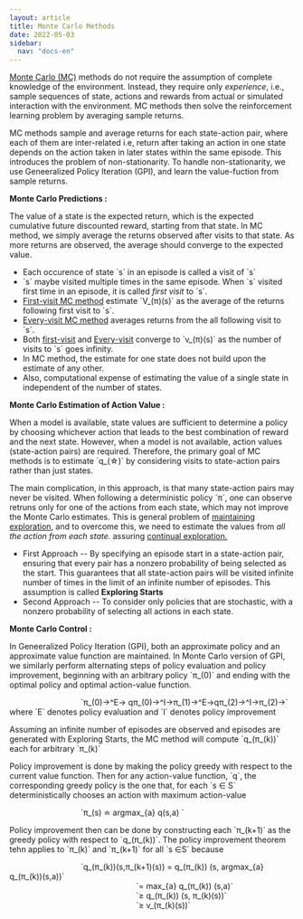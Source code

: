 ```yaml
---
layout: article
title: Monte Carlo Methods
date: 2022-05-03
sidebar:
  nav: "docs-en"
---
```


<html>

<!--- Adding Google Analytics -->
<!-- Global site tag (gtag.js) - Google Analytics -->
<script async src="https://www.googletagmanager.com/gtag/js?id=UA-154990580-2"></script>
<script>
  window.dataLayer = window.dataLayer || [];
  function gtag(){dataLayer.push(arguments);}
  gtag('js', new Date());

  gtag('config', 'UA-154990580-2');
</script>
<!-- End of Google Analytics Code -->
<!-- Adding MathJAX -->
<script src="https://polyfill.io/v3/polyfill.min.js?features=es6"></script>
  <script id="MathJax-script" async
          src="https://cdn.jsdelivr.net/npm/mathjax@3/es5/tex-mml-chtml.js">
  </script>
  <script async="true" src="https://cdn.jsdelivr.net/npm/mathjax@2/MathJax.js?config=AM_CHTML"> </script>
<!-- End of MathJAX -->



<body>
	
  <p><u>Monte Carlo (MC)</u> methods do not require the assumption of complete knowledge of the environment. Instead, they require only <i>experience</i>, i.e., sample sequences of state, actions and rewards from actual or simulated interaction with the environment.
  MC methods then solve the reinforcement learning problem by averaging sample returns. </p>
  <p>MC methods sample and average returns for each state-action pair, where each of them are inter-related i.e, return after taking an action in one state depends on the action taken in later states within the same episode.
  This introduces the problem of non-stationarity. To handle non-stationarity, we use Geneeralized Policy Iteration (GPI), and learn the value-fuction from sample returns.</p>
  
  <p><b>Monte Carlo Predictions :</b></p>
  <p>The value of a state is the expected return, which is the expected cumulative future discounted reward, starting from that state. In MC method, we simply average the returns observed after visits to that state. As more returns are observed, the average should converge to the expected value.</p>
	<p>
    <ul>
      <li>Each occurence of state `s` in an episode is called a visit of `s`</li>
      <li>`s` maybe visited multiple times in the same episode. When `s` visited first time in an episode, it is called <i>first visit</i> to `s`.</li>
      <li><u>First-visit MC method</u> estimate `V_(&pi;)(s)` as the average of the returns following first visit to `s`.</li>
      <li><u>Every-visit MC method</u> averages returns from the all following visit to `s`.</li>
      <li>Both <u>first-visit</u> and <u>Every-visit</u> converge to `v_(&pi;)(s)` as the number of visits to `s` goes infinity.</li>
      <li>In MC method, the estimate for one state does not build upon the estimate of any other.</li>
      <li>Also, computational expense of estimating the value of a single state in independent of the number of states.</li>
    </ul>
  </p>
  <p><b>Monte Carlo Estimation of Action Value :</b></p>
  <p>
  When a model is available, state values are sufficient to determine a policy by choosing whichever action that leads to the best combination of reward and the next state.
  However, when a model is not available, action values (state-action pairs) are required. Therefore, the primary goal of MC methods is to estimate `q_(&star;)` by considering visits to state-action pairs rather than just states.
  </p>
  <p>
  The main complication, in this approach, is that many state-action pairs may never be visited. When following a deterministic policy `&pi;`, one can observe retruns only for one of the actions from each state, which may not improve the Monte Carlo estimates. 
  This is general problem of <u>maintaining exploration</u>, and to overcome this, we need to estimate the values from <i>all the action from each state.</i> assuring <u>continual exploration.</u></p>
  <p>
    <ul>
      <li>First Approach -- By specifying an episode start in a state-action pair,  ensuring that every pair has a nonzero probability of being selected as the start. This guarantees that all state-action pairs will be visited infinite number of times in the limit of an infinite number of episodes. This assumption is called <b>Exploring Starts</b></li>
      <li>Second Approach -- To consider only policies that are stochastic, with a nonzero probability of selecting all actions in each state.</li>
    </ul>
  </p>
  <p><b>Monte Carlo Control :</b></p>

  <p>
    In Geneeralized Policy Iteration (GPI), both an approximate policy and an approximate value function are maintained. 
    In Monte Carlo version of GPI, we similarly perform alternating steps of policy evaluation and policy improvement, beginning with an arbitrary policy `&pi;_(0)` and ending with the optimal policy and optimal action-value function.
  </p>
  <p>&emsp;&emsp;&emsp;&emsp;&emsp;&emsp;&emsp;&emsp;&emsp;`&pi;_(0)&rarr;^E&rarr; q&pi;_(0)&rarr;^I&rarr;&pi;_(1)&rarr;^E&rarr;q&pi;_(2)&rarr;^I&rarr;&pi;_(2)&rarr;` <br>
  where `E` denotes policy evaluation and `I` denotes policy improvement
  </p>
  <p>
  Assuming an infinite number of episodes are observed and episodes are generated with Exploring Starts, the MC method will compute `q_(&pi;_(k))` each for arbitrary `&pi;_(k)`
  </p>
  <p>
  Policy improvement is done by making the policy greedy with respect to the current value function. Then for any action-value function, `q`, the corresponding greedy policy is the one that, for each `s &isin; S` deterministically chooses an action with maximum action-value</p>
  <p>&emsp;&emsp;&emsp;&emsp;&emsp;&emsp;&emsp;&emsp;&emsp;`&pi;_(s) &esdot; argmax_{a} q(s,a) `</p>
  <p>
  Policy improvement then can be done by constructing each `&pi;_(k+1)` as the greedy policy with respect to `q_(&pi;_(k))`. The policy improvement theorem tehn applies to `&pi;_(k)` and `&pi;_(k+1)` for all `s &isin;S` because
  </p>
  <p>
  &emsp;&emsp;&emsp;&emsp;&emsp;&emsp;&emsp;&emsp;&emsp;`q_(&pi;_(k))(s,&pi;_(k+1)(s)) = q_(&pi;_(k)) (s, argmax_{a} q_(&pi;_(k))(s,a))`<br>
  &emsp;&emsp;&emsp;&emsp;&emsp;&emsp;&emsp;&emsp;&emsp;&emsp;&emsp;&emsp;&emsp;&emsp;&emsp;&emsp;`= max_{a} q_(&pi;_(k)) (s,a)` <br>
  &emsp;&emsp;&emsp;&emsp;&emsp;&emsp;&emsp;&emsp;&emsp;&emsp;&emsp;&emsp;&emsp;&emsp;&emsp;&emsp;`&ge; q_(&pi;_(k)) (s, &pi;_(k)(s))`<br>
  &emsp;&emsp;&emsp;&emsp;&emsp;&emsp;&emsp;&emsp;&emsp;&emsp;&emsp;&emsp;&emsp;&emsp;&emsp;&emsp;`&ge; v_(&pi;_(k)(s))`
  </p>

</body>
</html>
